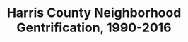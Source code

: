 ---
schema: default
title: 'Harris County Neighborhood Gentrification, 1990-2016'
organization: 'Kinder Institute, Rice University'
notes: "Provides a gentrification type and susceptibility index for each census tract in Harris county. <br /> <br />\r\nChoudary, Wendie. “Neighborhood Gentrification across Harris County: 1990 to 2016.” Rice University-Kinder Institute: UDP, April 8, 2019. https://doi.org/10.25612/837.7mao80j3akg7."
resources:
  - name: 'Documentation'
    url: >-
      https://uchicago.box.com/shared/static/i84kkdhdbgnwtzq1ajefqc7w9rryxncz.docx
    format: 'docx'
  - name: 'Summary Report'
    url: >-
      https://uchicago.box.com/shared/static/3w4pfklolhxh4ozkh0ud9kk29bb084ft.pdf
    format: 'pdf'
  - name: 'Raw Data'
    url: >-
      https://uchicago.box.com/shared/static/gn9xgldphkbqsse7eoipin4d3bdzqf67.xlsx
    format: 'xlsx'
  - name: 'Spatial Data'
    url: >-
      https://uchicago.box.com/shared/static/ekilftqh5xx8obksmym8mahd578coj3c.mpk
    format: 'mpk'
license: Open Data Commons Open Database License (ODbL)
category:
  - Planning / Zoning
  - Real Estate / Land Records
maintainer: Ben Fogarty
maintainer_email: benfogarty@uchicago.edu
---